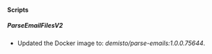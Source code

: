 
#### Scripts

##### ParseEmailFilesV2

- Updated the Docker image to: *demisto/parse-emails:1.0.0.75644*.
